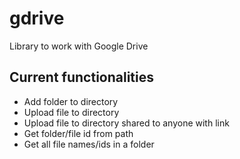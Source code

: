 # gdrive
Library to work with Google Drive
## Current functionalities
- Add folder to directory
- Upload file to directory
- Upload file to directory shared to anyone with link
- Get folder/file id from path
- Get all file names/ids in a folder